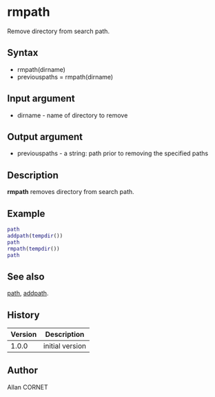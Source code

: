 # rmpath

Remove directory from search path.

## Syntax

- rmpath(dirname)
- previouspaths = rmpath(dirname)

## Input argument

- dirname - name of directory to remove

## Output argument

- previouspaths - a string: path prior to removing the specified paths

## Description

  <p><b>rmpath</b> removes directory from search path.</p>

## Example

```matlab
path
addpath(tempdir())
path
rmpath(tempdir())
path
```

## See also

[path](path.md), [addpath](addpath.md).

## History

| Version | Description     |
| ------- | --------------- |
| 1.0.0   | initial version |

## Author

Allan CORNET
